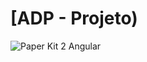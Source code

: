 # [ADP - Projeto)


![Paper Kit 2 Angular](https://s3.amazonaws.com/creativetim_bucket/products/65/original/opt_pk2_angular_thumbnail.jpg "Paper Kit 2 Angular Free")

